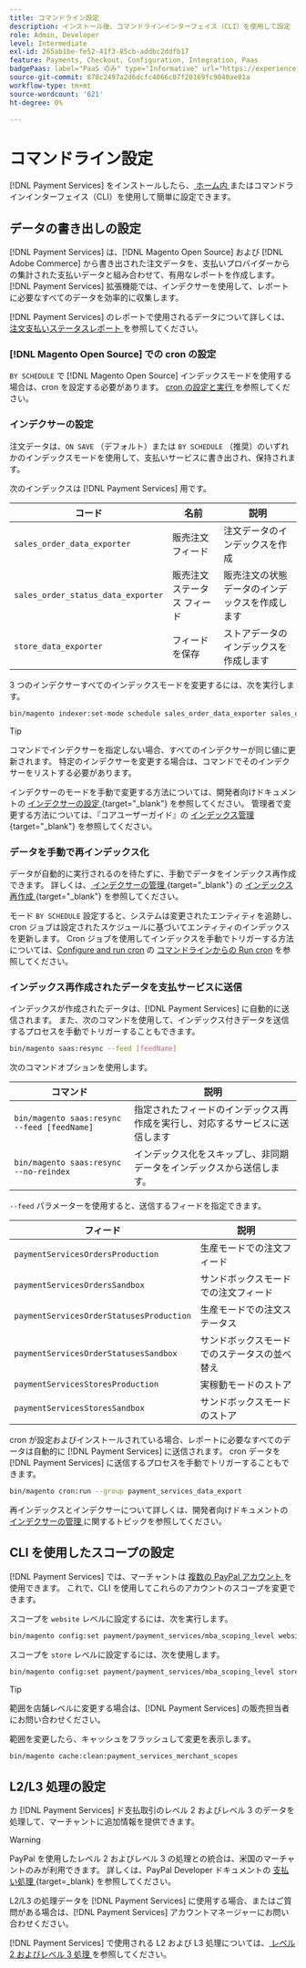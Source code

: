 ```yaml
---
title: コマンドライン設定
description: インストール後、コマンドラインインターフェイス（CLI）を使用して設定  [!DNL Payment Services]  使用できます。
role: Admin, Developer
level: Intermediate
exl-id: 265ab1be-fe52-41f3-85cb-addbc2ddfb17
feature: Payments, Checkout, Configuration, Integration, Paas
badgePaas: label="PaaS のみ" type="Informative" url="https://experienceleague.adobe.com/en/docs/commerce/user-guides/product-solutions" tooltip="Adobe Commerce on Cloud プロジェクト（Adobeが管理する PaaS インフラストラクチャ）およびオンプレミスプロジェクトにのみ適用されます。"
source-git-commit: 870c2497a2d6dcfc4066c07f20169fc9040ae81a
workflow-type: tm+mt
source-wordcount: '621'
ht-degree: 0%

---
```


# コマンドライン設定

[!DNL Payment Services] をインストールしたら、[ ホーム内 ](payments-home.md) またはコマンドラインインターフェイス（CLI）を使用して簡単に設定できます。

## データの書き出しの設定

[!DNL Payment Services] は、[!DNL Magento Open Source] および [!DNL Adobe Commerce] から書き出された注文データを、支払いプロバイダーからの集計された支払いデータと組み合わせて、有用なレポートを作成します。 [!DNL Payment Services] 拡張機能では、インデクサーを使用して、レポートに必要なすべてのデータを効率的に収集します。

[!DNL Payment Services] のレポートで使用されるデータについて詳しくは、[ 注文支払いステータスレポート ](order-payment-status.md#data-used-in-the-report) を参照してください。

### [!DNL Magento Open Source] での cron の設定

`BY SCHEDULE` で [!DNL Magento Open Source] インデックスモードを使用する場合は、cron を設定する必要があります。 [cron の設定と実行 ](https://experienceleague.adobe.com/en/docs/commerce-operations/configuration-guide/cli/configure-cron-jobs) を参照してください。

### インデクサーの設定

注文データは、`ON SAVE` （デフォルト）または `BY SCHEDULE` （推奨）のいずれかのインデックスモードを使用して、支払いサービスに書き出され、保持されます。

次のインデックスは [!DNL Payment Services] 用です。

| コード | 名前 | 説明 |
|    ---    |  ---  |  ---  |
| `sales_order_data_exporter` | 販売注文フィード | 注文データのインデックスを作成 |
| `sales_order_status_data_exporter` | 販売注文ステータス フィード | 販売注文の状態データのインデックスを作成します |
| `store_data_exporter` | フィードを保存 | ストアデータのインデックスを作成します |

3 つのインデクサーすべてのインデックスモードを変更するには、次を実行します。

```bash
bin/magento indexer:set-mode schedule sales_order_data_exporter sales_order_status_data_exporter store_data_exporter
```

>[!TIP]
>
>コマンドでインデクサーを指定しない場合、すべてのインデクサーが同じ値に更新されます。 特定のインデクサーを変更する場合は、コマンドでそのインデクサーをリストする必要があります。

インデクサーのモードを手動で変更する方法については、開発者向けドキュメントの [ インデクサーの設定 ](https://experienceleague.adobe.com/en/docs/commerce-operations/configuration-guide/cli/manage-indexers#configure-indexers){target="_blank"} を参照してください。 管理者で変更する方法については、『コアユーザーガイド』の [ インデックス管理 ](https://experienceleague.adobe.com/en/docs/commerce-admin/systems/tools/index-management#change-the-index-mode){target="_blank"} を参照してください。

### データを手動で再インデックス化

データが自動的に実行されるのを待たずに、手動でデータをインデックス再作成できます。 詳しくは、[ インデクサーの管理 ](https://experienceleague.adobe.com/en/docs/commerce-operations/configuration-guide/cli/manage-indexers#reindex){target="_blank"} の [ インデックス再作成 ](https://experienceleague.adobe.com/en/docs/commerce-operations/configuration-guide/cli/manage-indexers){target="_blank"} を参照してください。

モード `BY SCHEDULE` 設定すると、システムは変更されたエンティティを追跡し、cron ジョブは設定されたスケジュールに基づいてエンティティのインデックスを更新します。 Cron ジョブを使用してインデックスを手動でトリガーする方法については、[Configure and run cron](https://experienceleague.adobe.com/en/docs/commerce-operations/configuration-guide/cli/configure-cron-jobs#config-cli-cron-group-run) の [ コマンドラインからの Run cron](https://experienceleague.adobe.com/en/docs/commerce-operations/configuration-guide/cli/configure-cron-jobs) を参照してください。

### インデックス再作成されたデータを支払サービスに送信

インデックスが作成されたデータは、[!DNL Payment Services] に自動的に送信されます。 また、次のコマンドを使用して、インデックス付きデータを送信するプロセスを手動でトリガーすることもできます。

```bash
bin/magento saas:resync --feed [feedName]
```

次のコマンドオプションを使用します。

| コマンド | 説明 |
|  ---  |  ---  |
| `bin/magento saas:resync --feed [feedName]` | 指定されたフィードのインデックス再作成を実行し、対応するサービスに送信します |
| `bin/magento saas:resync --no-reindex` | インデックス化をスキップし、非同期データをインデックスから送信します。 |

`--feed` パラメーターを使用すると、送信するフィードを指定できます。

| フィード | 説明 |
|  ---  |  ---  |
| `paymentServicesOrdersProduction` | 生産モードでの注文フィード |
| `paymentServicesOrdersSandbox` | サンドボックスモードでの注文フィード |
| `paymentServicesOrderStatusesProduction` | 生産モードでの注文ステータス |
| `paymentServicesOrderStatusesSandbox` | サンドボックスモードでのステータスの並べ替え |
| `paymentServicesStoresProduction` | 実稼動モードのストア |
| `paymentServicesStoresSandbox` | サンドボックスモードのストア |

cron が設定およびインストールされている場合、レポートに必要なすべてのデータは自動的に [!DNL Payment Services] に送信されます。 cron データを [!DNL Payment Services] に送信するプロセスを手動でトリガーすることもできます。

```bash
bin/magento cron:run --group payment_services_data_export
```

再インデックスとインデクサーについて詳しくは、開発者向けドキュメントの [ インデクサーの管理 ](https://experienceleague.adobe.com/en/docs/commerce-operations/configuration-guide/cli/manage-indexers) に関するトピックを参照してください。

## CLI を使用したスコープの設定

[!DNL Payment Services] では、マーチャントは [ 複数の PayPal アカウント ](configure-admin.md#use-multiple-paypal-accounts) を使用できます。 これで、CLI を使用してこれらのアカウントのスコープを変更できます。

スコープを `website` レベルに設定するには、次を実行します。

```bash
bin/magento config:set payment/payment_services/mba_scoping_level website
```

スコープを `store` レベルに設定するには、次を使用します。

```bash
bin/magento config:set payment/payment_services/mba_scoping_level store
```

>[!TIP]
>
> 範囲を店舗レベルに変更する場合は、[!DNL Payment Services] の販売担当者にお問い合わせください。

範囲を変更したら、キャッシュをフラッシュして変更を表示します。

```bash
bin/magento cache:clean:payment_services_merchant_scopes
```

## L2/L3 処理の設定

カ [!DNL Payment Services] ド支払取引のレベル 2 およびレベル 3 のデータを処理して、マーチャントに追加情報を提供できます。

>[!WARNING]
>
> PayPal を使用したレベル 2 およびレベル 3 の処理との統合は、米国のマーチャントのみが利用できます。 詳しくは、PayPal Developer ドキュメントの [ 支払い処理 ](https://developer.paypal.com/docs/checkout/advanced/processing/){target=_blank} を参照してください。

L2/L3 の処理データを [!DNL Payment Services] に使用する場合、またはご質問がある場合は、[!DNL Payment Services] アカウントマネージャーにお問い合わせください。

[!DNL Payment Services] で使用される L2 および L3 処理については、[ レベル 2 およびレベル 3 処理 ](levels-card-payment-transactions.md) を参照してください。
